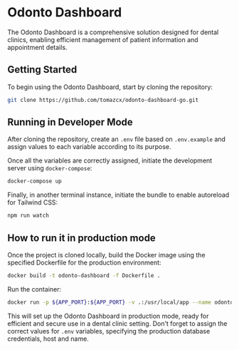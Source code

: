 # Odonto Dashboard

The Odonto Dashboard is a comprehensive solution designed for dental clinics, enabling efficient management of patient information and appointment details.

## Getting Started

To begin using the Odonto Dashboard, start by cloning the repository:
   
```bash
git clone https://github.com/tomazcx/odonto-dashboard-go.git
```

## Running in Developer Mode

After cloning the repository, create an `.env` file based on `.env.example` and assign values to each variable according to its purpose.

Once all the variables are correctly assigned, initiate the development server using `docker-compose`:

```bash
docker-compose up
```

Finally, in another terminal instance, initiate the bundle to enable autoreload for Tailwind CSS:

```bash
npm run watch
```

## How to run it in production mode

Once the project is cloned locally, build the Docker image using the specified Dockerfile for the production environment:

```bash
docker build -t odonto-dashboard -f Dockerfile .
```

Run the container:

```bash
docker run -p ${APP_PORT}:${APP_PORT} -v .:/usr/local/app --name odonto-dashboard odonto-dashboard
```

This will set up the Odonto Dashboard in production mode, ready for efficient and secure use in a dental clinic setting.
Don't forget to assign the correct values for `.env` variables, specifying the production database credentials, host and name.
